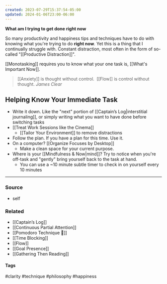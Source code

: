 ```yaml
---
created: 2023-07-29T15:37:54-05:00
updated: 2024-01-06T23:00-06:00
---
```

**What am I trying to get done right now**

So many productivity and happiness tips and techniques have to do with knowing what you're trying to do **right now**. Yet this is a thing that I continually struggle with. Constant distraction, most often in the form of so-called "[[Productive Distraction]]". 

[[Monotasking]] requires you to know what your one task is, [[What's Important Now]].

> [[Anxiety]] is thought without control. 
> [[Flow]] is control without thought.
> <cite>James Clear</cite>

## Helping Know Your Immediate Task
- Write it down. Like the "next" portion of [[Captain’s Log|interstitial journaling]], or simply writing what you want to have done before switching tasks
- [[Treat Work Sessions like the Cinema]]
	- [[Tailor Your Environment]] to remove distractions
- Follow the plan. If you have a plan for this time. Use it. 
- On a computer? [[Organize Focuses by Desktop]]
	- Make a clean space for your current purpose.
- Where is your [[Mindfulness & Now|mind]]? Try to notice when you're off-task and "gently" bring yourself back to the task at hand. 
	- You can use a ~10 minute subtle timer to check in on yourself every 10 minutes

---
### Source
- self

### Related
- [[Captain’s Log]]
- [[Continuous Partial Attention]]
- [[Pomodoro Technique 🍅]]
- [[Time Blocking]]
- [[Flow]]
- [[Goal Presence]]
- [[Gathering Then Reading]]

#### Tags
#clarity #technique #philosophy #happiness 